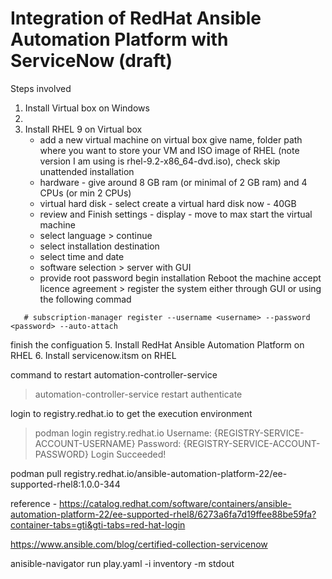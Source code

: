 # Integration of RedHat Ansible Automation Platform with ServiceNow (draft)
Steps involved 

1. Install Virtual box on Windows
2. 
3. Install RHEL 9 on Virtual box
   - add a new virtual machine on virtual box
      give name, folder path where you want to store your VM and ISO image of RHEL (note version I am using is rhel-9.2-x86_64-dvd.iso), check skip unattended installation
   - hardware - give around 8 GB ram (or minimal of 2 GB ram) and 4 CPUs (or min 2 CPUs)
   - virtual hard disk - select create a virtual hard disk now - 40GB
   - review and Finish
settings -
     display - move to max
start the virtual machine
   - select language > continue
   - select installation destination
   - select time and date
   - software selection > server with GUI
   - provide root password
begin installation
Reboot the machine
accept licence agreement > register the system either through GUI or using the following commad
```
   # subscription-manager register --username <username> --password <password> --auto-attach
```

finish the configuation
5. Install RedHat Ansible Automation Platform on RHEL
6. Install servicenow.itsm on RHEL

command to restart automation-controller-service 
> automation-controller-service restart
> authenticate
>
login to registry.redhat.io to get the execution environment
> podman login registry.redhat.io
  Username: {REGISTRY-SERVICE-ACCOUNT-USERNAME}
  Password: {REGISTRY-SERVICE-ACCOUNT-PASSWORD}
  Login Succeeded!

  podman pull registry.redhat.io/ansible-automation-platform-22/ee-supported-rhel8:1.0.0-344

  reference - https://catalog.redhat.com/software/containers/ansible-automation-platform-22/ee-supported-rhel8/6273a6fa7d19ffee88be59fa?container-tabs=gti&gti-tabs=red-hat-login


  https://www.ansible.com/blog/certified-collection-servicenow


  anisible-navigator run play.yaml -i inventory -m stdout 

  
